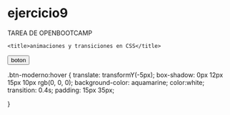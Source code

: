 # ejercicio9
TAREA DE OPENBOOTCAMP
<!DOCTYPE html>
<html lang="en">
<head>
    
    <title>animaciones y transiciones en CSS</title>
</head>
<link rel="stylesheet" href="tarea9.css">
<body>
    <button class="btn-moderno">boton</button>
    
</body>
</html>


.btn-moderno:hover {
    translate: transformY(-5px);
    box-shadow: 0px 12px 15px 10px rgb(0, 0, 0);
    background-color: aquamarine;
    color:white;
    transition: 0.4s;
    padding: 15px 35px;

}   
